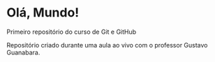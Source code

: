 # Olá, Mundo!
 Primeiro repositório do curso de Git e GitHub

Repositório criado durante uma aula ao vivo com o professor Gustavo Guanabara.